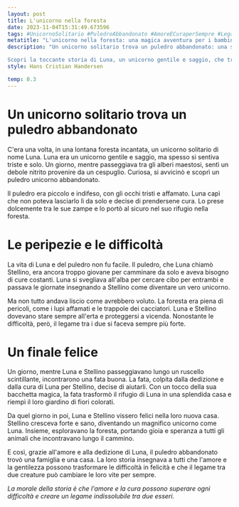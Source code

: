 ```yaml
---
layout: post
title: L'unicorno nella foresta
date: 2023-11-04T15:31:49.673596
tags: #UnicornoSolitario #PuledroAbbandonato #AmoreECuraperSempre #LegameIndissolubile
metatitle: "L'unicorno nella foresta: una magica avventura per i bambini"
description: "Un unicorno solitario trova un puledro abbandonato: una storia di amore e speranza

Scopri la toccante storia di Luna, un unicorno gentile e saggio, che trova un puledro abbandonato nella lontana foresta incantata. Insieme, affrontano peripezie e difficoltà, ma grazie all'amore e alla dedizione di Luna, trovano una famiglia e una casa. Una storia che insegna che l'amore e la cura possono superare ogni difficoltà e creare un legame indissolubile tra due esseri. Scopri di più!"
style: Hans Cristian Handersen

temp: 0.3
---
```

# Un unicorno solitario trova un puledro abbandonato

C'era una volta, in una lontana foresta incantata, un unicorno solitario di nome Luna. Luna era un unicorno gentile e saggio, ma spesso si sentiva triste e solo. Un giorno, mentre passeggiava tra gli alberi maestosi, sentì un debole nitrito provenire da un cespuglio. Curiosa, si avvicinò e scoprì un puledro unicorno abbandonato.

Il puledro era piccolo e indifeso, con gli occhi tristi e affamato. Luna capì che non poteva lasciarlo lì da solo e decise di prendersene cura. Lo prese dolcemente tra le sue zampe e lo portò al sicuro nel suo rifugio nella foresta.

# Le peripezie e le difficoltà

La vita di Luna e del puledro non fu facile. Il puledro, che Luna chiamò Stellino, era ancora troppo giovane per camminare da solo e aveva bisogno di cure costanti. Luna si svegliava all'alba per cercare cibo per entrambi e passava le giornate insegnando a Stellino come diventare un vero unicorno.

Ma non tutto andava liscio come avrebbero voluto. La foresta era piena di pericoli, come i lupi affamati e le trappole dei cacciatori. Luna e Stellino dovevano stare sempre all'erta e proteggersi a vicenda. Nonostante le difficoltà, però, il legame tra i due si faceva sempre più forte.

# Un finale felice

Un giorno, mentre Luna e Stellino passeggiavano lungo un ruscello scintillante, incontrarono una fata buona. La fata, colpita dalla dedizione e dalla cura di Luna per Stellino, decise di aiutarli. Con un tocco della sua bacchetta magica, la fata trasformò il rifugio di Luna in una splendida casa e riempì il loro giardino di fiori colorati.

Da quel giorno in poi, Luna e Stellino vissero felici nella loro nuova casa. Stellino cresceva forte e sano, diventando un magnifico unicorno come Luna. Insieme, esploravano la foresta, portando gioia e speranza a tutti gli animali che incontravano lungo il cammino.

E così, grazie all'amore e alla dedizione di Luna, il puledro abbandonato trovò una famiglia e una casa. La loro storia insegnava a tutti che l'amore e la gentilezza possono trasformare le difficoltà in felicità e che il legame tra due creature può cambiare le loro vite per sempre.

_La morale della storia è che l'amore e la cura possono superare ogni difficoltà e creare un legame indissolubile tra due esseri._

        